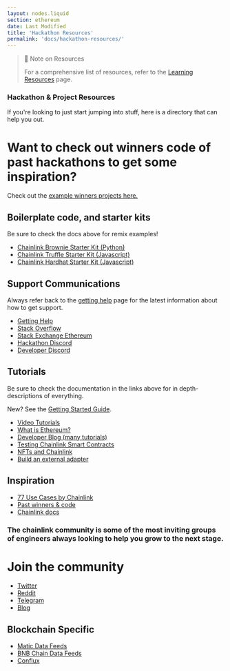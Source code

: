 ```yaml
---
layout: nodes.liquid
section: ethereum
date: Last Modified
title: 'Hackathon Resources'
permalink: 'docs/hackathon-resources/'
---
```


> 📘 Note on Resources
>
> For a comprehensive list of resources, refer to the [Learning Resources](../other-tutorials/) page.

### Hackathon & Project Resources

If you're looking to just start jumping into stuff, here is a directory that can help you out.

# Want to check out winners code of past hackathons to get some inspiration?

Check out the <a href="/docs/example-projects"> example winners projects here. </a>

## Boilerplate code, and starter kits

Be sure to check the docs above for remix examples!

- [Chainlink Brownie Starter Kit (Python)](https://github.com/smartcontractkit/chainlink-mix)
- [Chainlink Truffle Starter Kit (Javascript)](https://github.com/smartcontractkit/truffle-starter-kit)
- [Chainlink Hardhat Starter Kit (Javascript)](https://github.com/smartcontractkit/hardhat-starter-kit)

## Support Communications

Always refer back to the [getting help](/docs/getting-help) page for the latest information about how to get support.

- [Getting Help](/docs/getting-help)
- [Stack Overflow](https://stackoverflow.com/questions/tagged/chainlink)
- [Stack Exchange Ethereum](https://ethereum.stackexchange.com/questions/tagged/chainlink)
- [Hackathon Discord](https://discord.gg/h3AvTHj)
- [Developer Discord](https://discord.gg/2YHSAey)

## Tutorials

Be sure to check the documentation in the links above for in depth-descriptions of everything.

New? See the [Getting Started Guide](/docs/conceptual-overview/).

- [Video Tutorials](https://www.youtube.com/playlist?list=PLVP9aGDn-X0QwJVbQvuKr-zrh2_DV5M6J)
- [What is Ethereum?](https://www.youtube.com/playlist?list=PLVP9aGDn-X0QwJVbQvuKr-zrh2_DV5M6J)
- [Developer Blog (many tutorials)](https://blog.chain.link/tag/developers/)
- [Testing Chainlink Smart Contracts](https://blog.chain.link/testing-chainlink-smart-contracts/)
- [NFTs and Chainlink](https://blog.chain.link/build-deploy-and-sell-your-own-dynamic-nft/)
- [Build an external adapter](/docs/developers/)

## Inspiration

- [77 Use Cases by Chainlink](https://blog.chain.link/44-ways-to-enhance-your-smart-contract-with-chainlink/)
- [Past winners & code](/docs/example-projects)
- [Chainlink docs](/)

### The chainlink community is some of the most inviting groups of engineers always looking to help you grow to the next stage.

# Join the community

- [Twitter](https://mobile.twitter.com/chainlink)
- [Reddit](https://www.reddit.com/r/Chainlink/)
- [Telegram](https://t.me/chainlinkofficial)
- [Blog](https://blog.chain.link)

## Blockchain Specific

- [Matic Data Feeds](../matic-addresses/)
- [BNB Chain Data Feeds](../bnb-chain-addresses/)
- [Conflux](https://github.com/Conflux-Network-Global/demo-cfx-chainlink)
